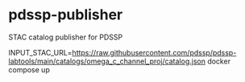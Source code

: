 # pdssp-publisher
STAC catalog publisher for PDSSP

INPUT_STAC_URL=https://raw.githubusercontent.com/pdssp/pdssp-labtools/main/catalogs/omega_c_channel_proj/catalog.json docker compose up
